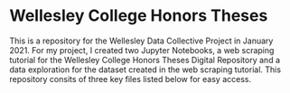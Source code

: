# Wellesley College Honors Theses 

This is a repository for the Wellesley Data Collective Project in January 2021. For my project, I created two Jupyter Notebooks, a web scraping tutorial for the Wellesley College Honors Theses Digital Repository and a data exploration for the dataset created in the web scraping tutorial. This repository consits of three key files listed below for easy access. 
